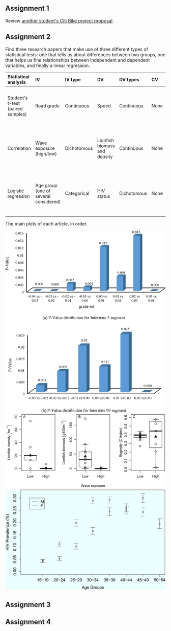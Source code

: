 ## Assignment 1

Review [another student's Citi Bike project proposal](https://github.com/sunghoonyang/PUI2018_shy256/pull/8 "My pull request for Duke's Citi Bike project proposal"). 

## Assignment 2

Find three research papers that make use of three different types of statistical tests: one that tells us about differences between two groups, one that helps us fine relationships between independent and dependent variables, and finally a linear regression. 

| Statistical analysis | IV | IV type | DV | DV types | CV | CV type | Question | H0 | alpha | Link to paper | 
|:---------------------|:---|:--------|:---|:---------|:---|:--------|:---------|:---|:------|:--------------|
| Student's t-test (paired samples) | Road grade | Continuous | Speed | Continuous | None | None | How do grades affect vehicle speeds? | neighboring_grade_1 == neighboring_grade_2 | 0.05 | [Evaluating the impacts of grades on vehicular speeds on interstate highways](https://journals.plos.org/plosone/article?id=10.1371/journal.pone.0184142) | 
| Correlation | Wave exposure (high/low) | Dichotomous | Lionfish biomass and density | Continuous | None | None | Is lionfish biomass/density correlated with either high or low wave exposure? | lionfish_at_highwave == lionfish_at_lowwave | 0.05 | [Environmental and Biotic Correlates to Lionfish Invasion Success in Bahamian Coral Reefs](https://journals.plos.org/plosone/article?id=10.1371/journal.pone.0106229) |
| Logistic regression | Age group (one of several considered) | Categorical | HIV status | Dichotomous | None | None | What is the probability that an individual will be HIV+ based on their age group? | (n_hiv+ / n_hiv-) > probability(age_group) or (n_hiv+ / n_hiv-) < probability(age_group) | 0.05 | [Estimating HIV Prevalence in Zimbabwe Using Population-Based Survey Data](https://journals.plos.org/plosone/article?id=10.1371/journal.pone.0140896)

The main plots of each article, in order.

![First article's plot](article1_plot.png)
![Second article's plot](article2_plot.png)
![Third article's plot](article3_plot.png)

## Assignment 3

## Assignment 4
